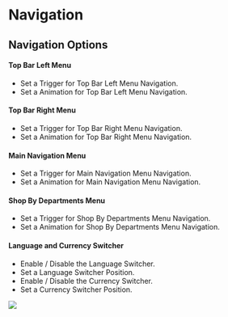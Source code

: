 # Navigation

## Navigation Options


#### Top Bar Left Menu

* Set a Trigger for Top Bar Left Menu Navigation.
* Set a Animation for Top Bar Left Menu Navigation.

#### Top Bar Right Menu

* Set a Trigger for Top Bar Right Menu Navigation.
* Set a Animation for Top Bar Right Menu Navigation.

#### Main Navigation Menu

* Set a Trigger for Main Navigation Menu Navigation.
* Set a Animation for Main Navigation Menu Navigation.

#### Shop By Departments Menu

* Set a Trigger for Shop By Departments Menu Navigation.
* Set a Animation for Shop By Departments Menu Navigation.

#### Language and Currency Switcher

* Enable / Disable the Language Switcher.
* Set a Language Switcher Position.
* Enable / Disable the Currency Switcher.
* Set a Currency Switcher Position.

![](http://transvelo.github.io/docs/mediacenter/images/theme-options-navigation.png)

